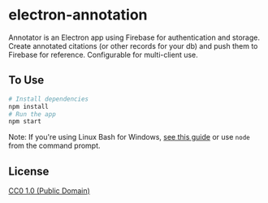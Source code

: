# electron-annotation

Annotator is an Electron app using Firebase for authentication and storage. Create annotated citations (or other records for your db) and push them to Firebase for reference. Configurable for multi-client use.

## To Use

```bash
# Install dependencies
npm install
# Run the app
npm start
```

Note: If you're using Linux Bash for Windows, [see this guide](https://www.howtogeek.com/261575/how-to-run-graphical-linux-desktop-applications-from-windows-10s-bash-shell/) or use `node` from the command prompt.

## License

[CC0 1.0 (Public Domain)](LICENSE.md)
